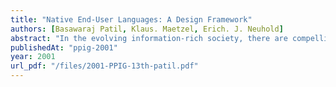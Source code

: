 ```yaml
---
title: "Native End-User Languages: A Design Framework"
authors: [Basawaraj Patil, Klaus. Maetzel, Erich. J. Neuhold]
abstract: "In the evolving information-rich society, there are compelling reasons (e.g., educational, social, cultural etc.) to support global, native end-users to learn programming and computing skills. Current computer languages and computing environments pose conceptual, logical, semantic and syntactic challenges to native end-users, especially those who lack English knowledge and are new to programming. This paper identifies the native end-users’ usability issues of programming languages and proposes a novel nativeization paradigm (NP), in which, the native end-users can command, operate, interact and program in their natural, information structures. This research describes a design framework and rationale of a simple, experimental, computer programming language based on nativeization. This paradigm will be embodied in EQUAL, a system for design, implementation and evaluation of native end-user programming languages and computing environment in a few representative native end-user languages such as German, Cyrillic, Italian and CJK (Chinese, Japanese and Korean)."
publishedAt: "ppig-2001"
year: 2001
url_pdf: "/files/2001-PPIG-13th-patil.pdf"
---
```

